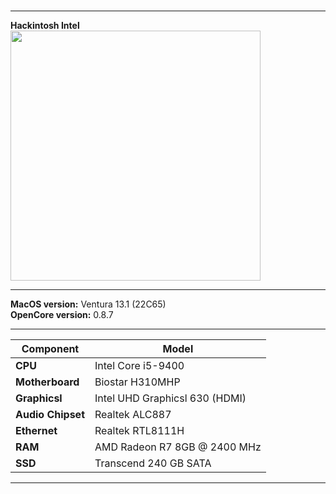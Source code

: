 # 
<hr>
<b>Hackintosh Intel</b><br>
<img src="https://sun9-72.userapi.com/impg/wu-fv3NI1DdwNWsszD9mRtCkGq0pTRXsPQjq1A/h303_TfAz9k.jpg?size=1280x640&quality=95&sign=3aec94c3dac06df38f423d480bab9344&c_uniq_tag=jUDccVok9P7Pc5P7cRZtzKJKrFappo72sGiu-uYz-ok&type=album" alt="" width="400">
<hr>
<b>MacOS version:</b> Ventura 13.1 (22C65)<br>
<b>OpenCore version:</b> 0.8.7 
<hr>

| Component| Model |
| ------------- | ------------- |
| <b>CPU</b>  | Intel Core i5-9400  |
| <b>Motherboard</b>  | Biostar H310MHP  |
| <b>Graphicsl</b>  | Intel UHD Graphicsl 630 (HDMI) |
| <b>Audio Chipset</b>  | Realtek ALC887  |
| <b>Ethernet</b>  | Realtek RTL8111H  |
| <b>RAM</b>  | AMD Radeon R7 8GB @ 2400 MHz|
| <b>SSD</b>  | Transcend 240 GB SATA   |
<hr>
